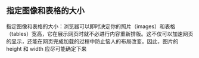 
## 指定图像和表格的大小
指定图像和表格的大小：浏览器可以即时决定你的照片（images）和表格（tables）宽高，它在展示网页时就不必进行内容重新排版。这不仅可以加速网页的显示，还能在网页完成加载的过程中防止恼人的布局改变。因此，图片的 height 和 width 应尽可能确定下来